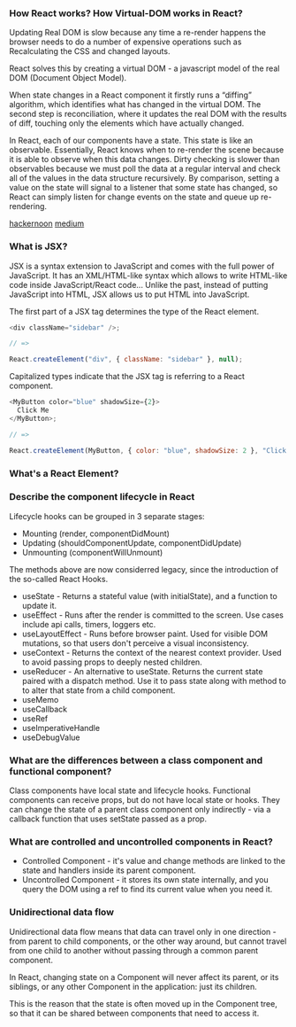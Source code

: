 ### How React works? How Virtual-DOM works in React?

Updating Real DOM is slow because any time a re-render happens the browser needs to do a number of expensive operations such as Recalculating the CSS and changed layouts.

React solves this by creating a virtual DOM - a javascript model of the real DOM (Document Object Model).

When state changes in a React component it firstly runs a “diffing” algorithm, which identifies what has changed in the virtual DOM. The second step is reconciliation, where it updates the real DOM with the results of diff, touching only the elements which have actually changed.

In React, each of our components have a state. This state is like an observable. Essentially, React knows when to re-render the scene because it is able to observe when this data changes. Dirty checking is slower than observables because we must poll the data at a regular interval and check all of the values in the data structure recursively. By comparison, setting a value on the state will signal to a listener that some state has changed, so React can simply listen for change events on the state and queue up re-rendering.

[hackernoon](https://hackernoon.com/virtual-dom-in-reactjs-43a3fdb1d130)
[medium](https://medium.com/@vigowebs/frequently-asked-react-js-interview-questions-and-answers-36f3dd99f486)

### What is JSX?

JSX is a syntax extension to JavaScript and comes with the full power of JavaScript.
It has an XML/HTML-like syntax which allows to write HTML-like code inside JavaScript/React code... Unlike the past, instead of putting JavaScript into HTML, JSX allows us to put HTML into JavaScript.

The first part of a JSX tag determines the type of the React element.

```javascript
<div className="sidebar" />;

// =>

React.createElement("div", { className: "sidebar" }, null);
```

Capitalized types indicate that the JSX tag is referring to a React component.

```javascript
<MyButton color="blue" shadowSize={2}>
  Click Me
</MyButton>;

// =>

React.createElement(MyButton, { color: "blue", shadowSize: 2 }, "Click Me");
```

### What's a React Element?

### Describe the component lifecycle in React

Lifecycle hooks can be grouped in 3 separate stages:

- Mounting (render, componentDidMount)
- Updating (shouldComponentUpdate, componentDidUpdate)
- Unmounting (componentWillUnmount)

The methods above are now considerred legacy, since the introduction of the so-called React Hooks.

- useState - Returns a stateful value (with initialState), and a function to update it.
- useEffect - Runs after the render is committed to the screen. Use cases include api calls, timers, loggers etc.
- useLayoutEffect - Runs before browser paint. Used for visible DOM mutations, so that users don't perceive a visual inconsistency.
- useContext - Returns the context of the nearest context provider. Used to avoid passing props to deeply nested children.
- useReducer - An alternative to useState. Returns the current state paired with a dispatch method. Use it to pass state along with method to to alter that state from a child component.
- useMemo
- useCallback
- useRef
- useImperativeHandle
- useDebugValue

### What are the differences between a class component and functional component?

Class components have local state and lifecycle hooks.
Functional components can receive props, but do not have local state or hooks. They can change the state of a parent class component only indirectly - via a callback function that uses setState passed as a prop.

### What are controlled and uncontrolled components in React?

- Controlled Component - it's value and change methods are linked to the state and handlers inside its parent component.
- Uncontrolled Component - it stores its own state internally, and you query the DOM using a ref to find its current value when you need it.

### Unidirectional data flow

Unidirectional data flow means that data can travel only in one direction - from parent to child components, or the other way around, but cannot travel from one child to another without passing through a common parent component.

In React, changing state on a Component will never affect its parent, or its siblings, or any other Component in the application: just its children.

This is the reason that the state is often moved up in the Component tree, so that it can be shared between components that need to access it.
